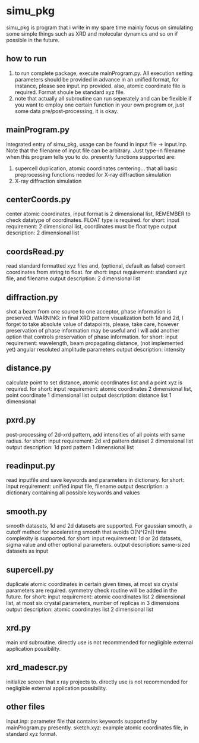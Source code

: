 # simu_pkg
simu_pkg is program that i write in my spare time mainly focus on simulating some simple things such as XRD and molecular dynamics and so on if possible in the future.

how to run
----------
1. to run complete package, execute mainProgram.py. All execution setting parameters should be provided in advance in an unified format, for instance, please see input.inp provided.
also, atomic coordinate file is required. Format shoule be standard xyz file.
2. note that actually all subroutine can run seperately and can be flexible if you want to employ one certain function in your own program or, just some data pre/post-processing, it is okay.

mainProgram.py
--------------
integrated entry of simu_pkg, usage can be found in input file -> input.inp. Note that the filename of input file can be arbitrary. Just type-in filename when this program tells you to do.
presently functions supported are:
1. supercell duplication, atomic coordinates centering... that all basic preprocessing functions needed for X-ray diffraction simulation
2. X-ray diffraction simulation

centerCoords.py
---------------
center atomic coordinates, input format is 2 dimensional list, REMEMBER to check datatype of coordinates. FLOAT type is required.
for short:
input requirement: 2 dimensional list, coordinates must be float type
output description: 2 dimensional list

coordsRead.py
-------------
read standard formatted xyz files and, (optional, default as false) convert coordinates from string to float.
for short:
input requirement: standard xyz file, and filename
output description: 2 dimensional list

diffraction.py
--------------
shot a beam from one source to one acceptor, phase information is preserved.
WARNING: in final XRD pattern visualization both 1d and 2d, I forget to take absolute value of datapoints, please, take care, however preservation of phase information may be useful and I will add another option that controls preservation of phase information.
for short:
input requirement: wavelength, beam propagating distance, (not implemented yet) angular resoluted amplitude parameters
output description: intensity

distance.py
-----------
calculate point to set distance, atomic coordinates list and a point xyz is required.
for short:
input requirement: atomic coordinates 2 dimensional list, point coordinate 1 dimensional list
output description: distance list 1 dimensional

pxrd.py
-------
post-processing of 2d-xrd pattern, add intensities of all points with same radius.
for short:
input requirement: 2d xrd pattern dataset 2 dimensional list
output description: 1d pxrd pattern 1 dimensional list

readinput.py
------------
read inputfile and save keywords and parameters in dictionary.
for short:
input requirement: unified input file, filename
output description: a dictionary containing all possible keywords and values

smooth.py
---------
smooth datasets, 1d and 2d datasets are supported. For gaussian smooth, a cutoff method for accelerating smooth that avoids O(N^(2n)) time complexity is supported.
for short:
input requirement: 1d or 2d datasets, sigma value and other optional parameters.
output description: same-sized datasets as input

supercell.py
------------
duplicate atomic coordinates in certain given times, at most six crystal parameters are required. symmetry check routine will be added in the future.
for short:
input requirement: atomic coordinates list 2 dimensional list, at most six crystal parameters, number of replicas in 3 dimensions
output description: atomic coordinates list 2 dimensional list

xrd.py
------
main xrd subroutine. directly use is not recommended for negligible external application possibility.

xrd_madescr.py
--------------
initialize screen that x ray projects to. directly use is not recommended for negligible external application possibility.

other files
-----------
input.inp: parameter file that contains keywords supported by mainProgram.py presently.
sketch.xyz: example atomic coordinates file, in standard xyz format.

